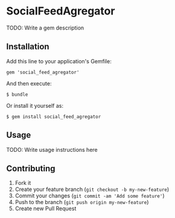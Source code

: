 # SocialFeedAgregator

TODO: Write a gem description

## Installation

Add this line to your application's Gemfile:

    gem 'social_feed_agregator'

And then execute:

    $ bundle

Or install it yourself as:

    $ gem install social_feed_agregator

## Usage

TODO: Write usage instructions here

## Contributing

1. Fork it
2. Create your feature branch (`git checkout -b my-new-feature`)
3. Commit your changes (`git commit -am 'Add some feature'`)
4. Push to the branch (`git push origin my-new-feature`)
5. Create new Pull Request

